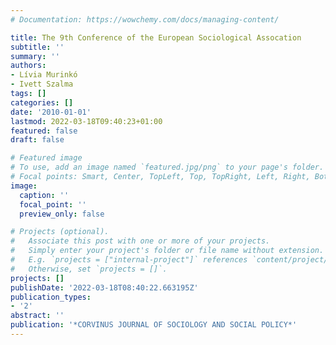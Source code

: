 ```yaml
---
# Documentation: https://wowchemy.com/docs/managing-content/

title: The 9th Conference of the European Sociological Assocation
subtitle: ''
summary: ''
authors:
- Lívia Murinkó
- Ivett Szalma
tags: []
categories: []
date: '2010-01-01'
lastmod: 2022-03-18T09:40:23+01:00
featured: false
draft: false

# Featured image
# To use, add an image named `featured.jpg/png` to your page's folder.
# Focal points: Smart, Center, TopLeft, Top, TopRight, Left, Right, BottomLeft, Bottom, BottomRight.
image:
  caption: ''
  focal_point: ''
  preview_only: false

# Projects (optional).
#   Associate this post with one or more of your projects.
#   Simply enter your project's folder or file name without extension.
#   E.g. `projects = ["internal-project"]` references `content/project/deep-learning/index.md`.
#   Otherwise, set `projects = []`.
projects: []
publishDate: '2022-03-18T08:40:22.663195Z'
publication_types:
- '2'
abstract: ''
publication: '*CORVINUS JOURNAL OF SOCIOLOGY AND SOCIAL POLICY*'
---
```


